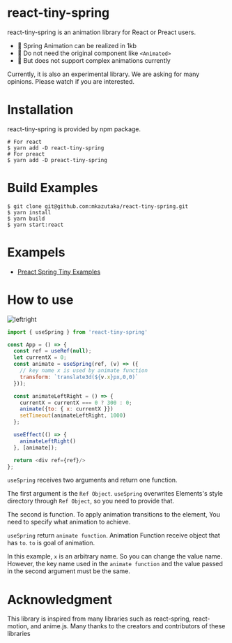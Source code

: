 # react-tiny-spring

react-tiny-spring is an animation library for React or Preact users.

- :bicyclist: Spring Animation can be realized in 1kb
- :revolving_hearts: Do not need the original component like `<Animated>`
- :see_no_evil: But does not support complex animations currently

Currently, it is also an experimental library. We are asking for many opinions. Please watch if you are interested.

# Installation
react-tiny-spring is provided by npm package. 

```shell
# For react
$ yarn add -D react-tiny-spring
# For preact
$ yarn add -D preact-tiny-spring
```

# Build Examples

```
$ git clone git@github.com:mkazutaka/react-tiny-spring.git
$ yarn install
$ yarn build
$ yarn start:react
```

# Exampels

- [Preact Spring Tiny Examples](https://preact-tiny-spring-examples.mkazutaka.now.sh)

# How to use

![leftright](https://user-images.githubusercontent.com/4601360/57581601-b809c100-74f4-11e9-9cb6-fa9b3793d6cc.gif)

```javascript
import { useSpring } from 'react-tiny-spring'

const App = () => {
  const ref = useRef(null);
  let currentX = 0;
  const animate = useSpring(ref, (v) => ({
    // key name x is used by animate function
    transform: `translate3d(${v.x}px,0,0)`
  }));

  const animateLeftRight = () => {
    currentX = currentX === 0 ? 300 : 0;
    animate({to: { x: currentX }})
    setTimeout(animateLeftRight, 1000)
  };

  useEffect(() => {
    animateLeftRight()
  }, [animate]);

  return <div ref={ref}/>
};
```

`useSpring` receives two arguments and return one function.

The first argument is the `Ref Object`.
`useSpring` overwrites Elements's style directory through `Ref Object`, so you need to provide that. 

The second is function. To apply animation transitions to the element, You need to specify what animation to achieve.

`useSpring` return `animate function`.
Animation Function receive object that has `to`.
`to` is goal of animation.


In this example, `x` is an arbitrary name. So you can change the value name.
However, the key name used in the `animate function` and the value passed in the second argument must be the same.


# Acknowledgment
This library is inspired from many libraries such as react-spring, react-motion, and anime.js. Many thanks to the creators and contributors of these libraries
